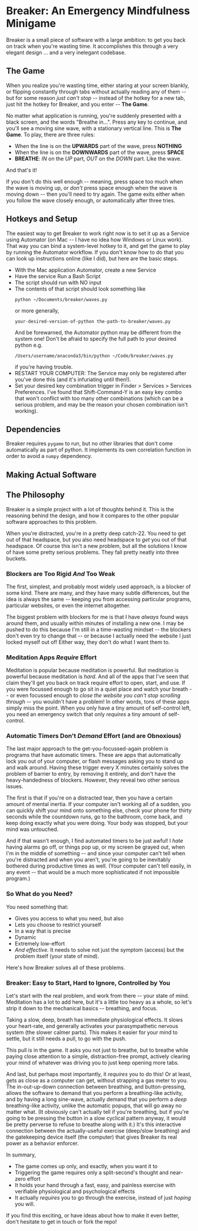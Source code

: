 # Breaker: An Emergency Mindfulness Minigame

Breaker is a small piece of software with a large ambition: to get you back on track when you're wasting time. It accomplishes this through a very elegant design ... and a very inelegant codebase.

## The Game

When you realize you're wasting time, either staring at your screen blankly, or flipping constantly through tabs without actually reading any of them -- but for some reason *just can't stop* -- instead of the hotkey for a new tab, just hit the hotkey for Breaker, and you enter -- **The Game**.

No matter what application is running, you're suddenly presented with a black screen, and the words "Breathe in...". Press any key to continue, and you'll see a moving sine wave, with a stationary vertical line. This is **The Game**. To play, there are three rules:

- When the line is on the **UPWARDS** part of the wave, press **NOTHING**
- When the line is on the **DOWNWARDS** part of the wave, press **SPACE**
- **BREATHE**: *IN* on the *UP* part, *OUT* on the *DOWN* part. Like the wave.

And that's it!

If you don't do this well enough -- meaning, press space too much when the wave is moving up, or *don't* press space enough when the wave is moving down -- then you'll need to try again. The game exits either when you follow the wave closely enough, or automatically after three tries.

## Hotkeys and Setup

The easiest way to get Breaker to work right now is to set it up as a Service using Automator (on Mac -- I have no idea how Windows or Linux work). That way you can bind a system-level hotkey to it, and get the game to play by running the Automator workflow. If you don't know how to do that you can look up instructions online (like I did), but here are the basic steps.

- With the Mac application Automator, create a new Service
- Have the service Run a Bash Script
- The script should run with NO input
- The contents of that script should look something like
  ```
  python ~/Documents/breaker/waves.py
  ```
  or more generally,
  ```
  your-desired-version-of-python the-path-to-breaker/waves.py
  ```
  And be forewarned, the Automator python may be different from the system one! Don't be afraid to specify the full path to your desired python e.g.
  ```
  /Users/username/anaconda3/bin/python ~/Code/breaker/waves.py
  ```
  if you're having trouble.
- RESTART YOUR COMPUTER: The Service may only be registered after you've done this (and it's infuriating until then!).
- Set your desired key combination trigger in Finder > Services > Services Preferences. I've found that Shift-Command-Y is an easy key combo that won't conflict with too many other combinations (which can be a serious problem, and may be the reason your chosen combination isn't working).

## Dependencies

Breaker requires `pygame` to run, but no other libraries that don't come automatically as part of python. It implements its own correlation function in order to avoid a `numpy` dependency.


## Making Actual Software




## The Philosophy

Breaker is a simple project with a lot of thoughts behind it. This is the reasoning behind the design, and how it compares to the other popular software approaches to this problem.

When you're distracted, you're in a pretty deep catch-22. You need to get out of that headspace, but you also need headspace to *get* you out of that headspace. Of course this isn't a new problem, but all the solutions I know of have some pretty serious problems. They fall pretty neatly into three buckets.

### Blockers are Too Rigid *And* Too Weak

The first, simplest, and probably most widely used approach, is a blocker of some kind. There are many, and they have many subtle differences, but the idea is always the same -- keeping you from accessing particular programs, particular websites, or even the internet altogether.

The biggest problem with blockers for me is that I have *always* found ways around them, and usually within minutes of installing a new one. I may be pushed to do this because I'm still in a time-wasting mindset -- the blockers don't even try to change that -- or because I actually need the website I just locked myself out of! Either way, they don't do what I want them to.


### Meditation Apps *Require* Effort

Meditation is popular because meditation is powerful. But meditation is powerful because meditation is *hard*. And all of the apps that I've seen that claim they'll get you back on track require effort to open, start, and use. If you were focussed enough to go sit in a quiet place and watch your breath -- or even focussed enough to *close the website you can't stop scrolling through* -- you wouldn't have a problem! In other words, tons of these apps simply miss the point. When you only have a tiny amount of self-control left, you need an emergency switch that only *requires* a tiny amount of self-control.


### Automatic Timers Don't *Demand* Effort (and are Obnoxious)

The last major approach to the get-you-focussed-again problem is programs that have automatic timers. These are apps that automatically lock you out of your computer, or flash messages asking you to stand up and walk around. Having these trigger every X minutes certainly solves the problem of barrier to entry, by removing it entirely, and don't have the heavy-handedness of blockers. However, they reveal two other serious issues.

The first is that if you're on a distracted tear, then you have a certain amount of mental inertia. If your computer isn't working all of a sudden, you can quickly shift your mind onto something else, check your phone for thirty seconds while the countdown runs, go to the bathroom, come back, and keep doing exactly what you were doing. Your body was stopped, but your mind was untouched.

And if that wasn't enough, I find automated timers to be just awful! I *hate* having alarms go off, or things pop up, or my screen be grayed out, when I'm in the middle of something -- and since your computer can't tell when you're distracted and when you aren't, you're going to be inevitably bothered during productive times as well. (Your computer can't tell easily, in any event -- that would be a much more sophisticated if not impossible program.)

### So What do you Need?

You need something that:
- Gives you access to what you need, but also
- Lets you choose to restrict yourself
- In a way that is precise
- Dynamic
- Extremely low-effort
- *And effective.* It needs to solve not just the symptom (access) but the problem itself (your state of mind).

Here's how Breaker solves all of these problems.


### Breaker: Easy to Start, Hard to Ignore, Controlled by You

Let's start with the real problem, and work from there -- your state of mind. Meditation has a lot to add here, but it's a little too heavy as a whole, so let's strip it down to the mechanical basics -- breathing, and focus.

Taking a slow, deep, breath has immediate physiological effects. It slows your heart-rate, and generally activates your parasympathetic nervous system (the slower calmer parts). This makes it easier for your mind to settle, but it still needs a pull, to go with the push.

This pull is in the game. It asks you not just to breathe, but to breathe while paying close attention to a simple, distraction-free prompt, actively clearing your mind of whatever was driving you to just keep opening more tabs.

And last, but perhaps most importantly, it *requires* you to do this! Or at least, gets as close as a computer can get, without strapping a gas meter to you. The in-out-up-down connection between breathing, and button-pressing, allows the software to demand that you perform a breathing-like activity, and by having a long sine-wave, actually demand that you perform a *deep* breathing-like activity, unlike the automatic popups, that will go away no matter what. (It obviously can't actually tell if you're breathing, but if you're going to be pressing the button in a slow cyclical pattern anyway, it would be pretty perverse to refuse to breathe along with it.) It's this interactive connection between the actually-useful exercise (deep/slow breathing) and the gatekeeping device itself (the computer) that gives Breaker its real power as a behavior enforcer.

In summary,

- The game comes up only, and exactly, when you want it to
- Triggering the game requires only a split-second's thought and near-zero effort
- It holds your hand through a fast, easy, and painless exercise with verifiable physiological and psychological effects
- It actually *requires* you to go through the exercise, instead of just *hoping* you will.

If you find this exciting, or have ideas about how to make it even better, don't hesitate to get in touch or fork the repo!
